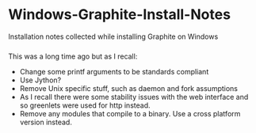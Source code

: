 Windows-Graphite-Install-Notes
==============================

Installation notes collected while installing Graphite on Windows

###
This was a long time ago but as I recall:
* Change some printf arguments to be standards compliant
* Use Jython? 
* Remove Unix specific stuff, such as daemon and fork assumptions
* As I recall there were some stability issues with the web interface and so greenlets were used for http instead.
* Remove any modules that compile to a binary.  Use a cross platform version instead.
